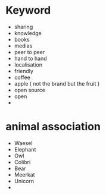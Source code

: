 # Keyword 
  - sharing
  - knowledge 
  - books 
  - medias 
  - peer to peer 
  - hand to hand 
  - localisation
  - friendly 
  - coffee 
  - apple ( not the brand but the fruit ) 
  - open source
  - open 
  - 
  
# animal association 
  - Waesel 
  - Elephant
  - Owl 
  - Colibri
  - Bear 
  - Meerkat 
  - Unicorn
  - 
